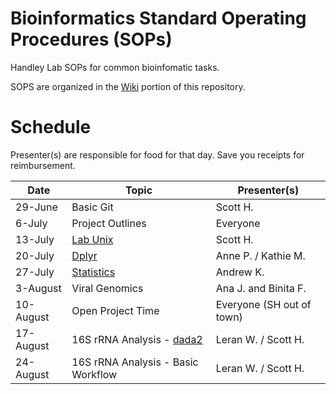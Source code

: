 # Bioinformatics Standard Operating Procedures (SOPs)
Handley Lab SOPs for common bioinfomatic tasks.

SOPS are organized in the [Wiki](https://github.com/HandleyLab/Bioinformatics-SOPs/wiki) portion of this repository.

# Schedule
Presenter(s) are responsible for food for that day. Save you receipts for reimbursement.

| Date      | Topic | Presenter(s) |
| ----------- | ----------- | ----------- |
| 29-June | Basic Git | Scott H. |
| 6-July | Project Outlines | Everyone |
| 13-July | [Lab Unix](https://github.com/HandleyLab/Bioinformatics-SOPs/wiki/1.-Unix-Stuff) | Scott H. |
| 20-July | [Dplyr](https://dplyr.tidyverse.org) | Anne P. / Kathie M. |
| 27-July | [Statistics](https://github.com/HandleyLab/Bioinformatics-SOPs/wiki/2.-Statistical-analyses-in-R) | Andrew K. |
| 3-August | Viral Genomics | Ana J. and Binita F. |
| 10-August | Open Project Time | Everyone (SH out of town) |
| 17-August | 16S rRNA Analysis - [dada2](https://benjjneb.github.io/dada2/) | Leran W. / Scott H.|
| 24-August | 16S rRNA Analysis - Basic Workflow | Leran W. / Scott H. |


